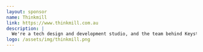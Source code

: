```yaml
---
layout: sponsor
name: Thinkmill
link: https://www.thinkmill.com.au
description: |
  We're a tech design and development studio, and the team behind Keystone, react-select, as well as the React Sydney.
logo: /assets/img/thinkmill.png
---
```

